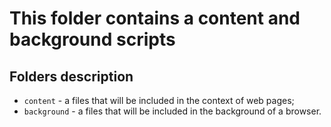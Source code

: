 # This folder contains a content and background scripts

## Folders description

- `content` - a files that will be included in the context of web pages;
- `background` - a files that will be included in the background of a browser.
